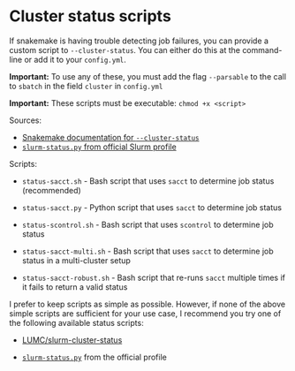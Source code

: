 # Cluster status scripts

If snakemake is having trouble detecting job failures, you can provide a custom
script to `--cluster-status`. You can either do this at the command-line or add
it to your `config.yml`.

**Important:** To use any of these, you must add the flag `--parsable` to the
call to `sbatch` in the field `cluster` in `config.yml`

**Important:** These scripts must be executable: `chmod +x <script>`

Sources:

* [Snakemake documentation for `--cluster-status`][cluster-status]
* [`slurm-status.py` from official Slurm profile][slurm-status.py]

Scripts:

* `status-sacct.sh` - Bash script that uses `sacct` to determine job status
  (recommended)

* `status-sacct.py` - Python script that uses `sacct` to determine job status

* `status-scontrol.sh` - Bash script that uses `scontrol` to determine job
  status

* `status-sacct-multi.sh` - Bash script that uses `sacct` to determine job
  status in a multi-cluster setup

* `status-sacct-robust.sh` - Bash script that re-runs `sacct` multiple times if
  it fails to return a valid status

I prefer to keep scripts as simple as possible. However, if none of the above
simple scripts are sufficient for your use case, I recommend you try one of the
following available status scripts:

* [LUMC/slurm-cluster-status](https://github.com/LUMC/slurm-cluster-status)

* [`slurm-status.py`][slurm-status.py] from the official profile

[cluster-status]: https://snakemake.readthedocs.io/en/stable/tutorial/additional_features.html#using-cluster-status
[slurm-status.py]: https://github.com/Snakemake-Profiles/slurm/blob/master/%7B%7Bcookiecutter.profile_name%7D%7D/slurm-status.py
